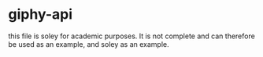 # giphy-api
this file is soley for academic purposes. It is not complete and can therefore be used as an example, and soley as an example. 